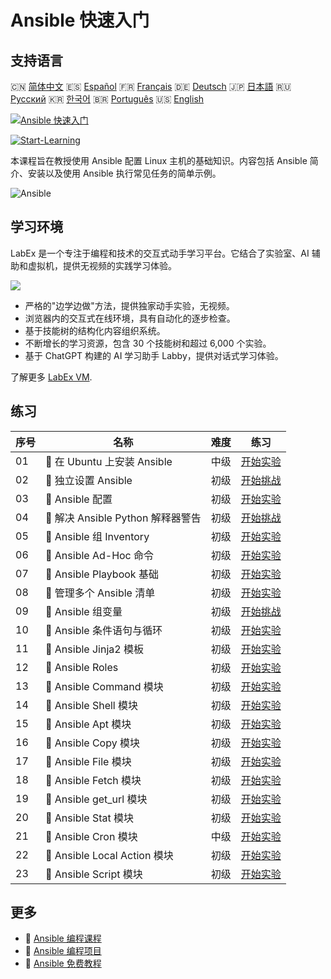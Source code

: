 # Ansible 快速入门

## 支持语言

🇨🇳 [简体中文](README_zh.md) 🇪🇸 [Español](README_es.md) 🇫🇷 [Français](README_fr.md) 🇩🇪 [Deutsch](README_de.md) 🇯🇵 [日本語](README_ja.md) 🇷🇺 [Русский](README_ru.md) 🇰🇷 [한국어](README_ko.md) 🇧🇷 [Português](README_pt.md) 🇺🇸 [English](README.md) 

[![Ansible 快速入门](https://cover-creator.labex.io/quick-start-with-ansible.png?lang=zh)](https://labex.io/zh/courses/quick-start-with-ansible)

[![Start-Learning](https://img.shields.io/badge/Start-Learning-whitesmoke?style=for-the-badge)](https://labex.io/zh/courses/quick-start-with-ansible)

本课程旨在教授使用 Ansible 配置 Linux 主机的基础知识。内容包括 Ansible 简介、安装以及使用 Ansible 执行常见任务的简单示例。 

![Ansible](https://img.shields.io/badge/Ansible-whitesmoke?style=for-the-badge&logo=ansible)


## 学习环境

LabEx 是一个专注于编程和技术的交互式动手学习平台。它结合了实验室、AI 辅助和虚拟机，提供无视频的实践学习体验。

![](https://tutorial-screenshot.getvm.io/images/vm-1725247253.png)

- 严格的"边学边做"方法，提供独家动手实验，无视频。
- 浏览器内的交互式在线环境，具有自动化的逐步检查。
- 基于技能树的结构化内容组织系统。
- 不断增长的学习资源，包含 30 个技能树和超过 6,000 个实验。
- 基于 ChatGPT 构建的 AI 学习助手 Labby，提供对话式学习体验。

了解更多 [LabEx VM](https://support.labex.io/using-labex/virtual-machine).

## 练习

|   序号 | 名称                              | 难度   | 练习                                                                                                                             |
|--------|-----------------------------------|--------|----------------------------------------------------------------------------------------------------------------------------------|
|     01 | 📖 在 Ubuntu 上安装 Ansible       | 中级   | <a target='_blank' href='https://labex.io/zh/tutorials/ansible-ansible-installation-on-ubuntu-67172'>开始实验</a>                |
|     02 | 🎯 独立设置 Ansible               | 初级   | <a target='_blank' href='https://labex.io/zh/tutorials/ansible-setup-ansible-by-yourself-390383'>开始挑战</a>                    |
|     03 | 📖 Ansible 配置                   | 初级   | <a target='_blank' href='https://labex.io/zh/tutorials/ansible-ansible-configuration-390437'>开始实验</a>                        |
|     04 | 🎯 解决 Ansible Python 解释器警告 | 初级   | <a target='_blank' href='https://labex.io/zh/tutorials/ansible-resolving-ansible-python-interpreter-warning-390490'>开始挑战</a> |
|     05 | 📖 Ansible 组 Inventory           | 初级   | <a target='_blank' href='https://labex.io/zh/tutorials/ansible-ansible-groups-inventory-290160'>开始实验</a>                     |
|     06 | 📖 Ansible Ad-Hoc 命令            | 初级   | <a target='_blank' href='https://labex.io/zh/tutorials/ansible-ansible-ad-hoc-commands-390441'>开始实验</a>                      |
|     07 | 📖 Ansible Playbook 基础          | 初级   | <a target='_blank' href='https://labex.io/zh/tutorials/ansible-ansible-playbook-basics-390426'>开始实验</a>                      |
|     08 | 📖 管理多个 Ansible 清单          | 初级   | <a target='_blank' href='https://labex.io/zh/tutorials/ansible-manage-multiple-ansible-inventories-290193'>开始实验</a>          |
|     09 | 🎯 Ansible 组变量                 | 初级   | <a target='_blank' href='https://labex.io/zh/tutorials/ansible-ansible-group-variables-96690'>开始挑战</a>                       |
|     10 | 📖 Ansible 条件语句与循环         | 初级   | <a target='_blank' href='https://labex.io/zh/tutorials/ansible-ansible-conditionals-and-loops-390455'>开始实验</a>               |
|     11 | 📖 Ansible Jinja2 模板            | 初级   | <a target='_blank' href='https://labex.io/zh/tutorials/ansible-ansible-jinja2-templates-390470'>开始实验</a>                     |
|     12 | 📖 Ansible Roles                  | 初级   | <a target='_blank' href='https://labex.io/zh/tutorials/ansible-ansible-roles-390467'>开始实验</a>                                |
|     13 | 📖 Ansible Command 模块           | 初级   | <a target='_blank' href='https://labex.io/zh/tutorials/ansible-ansible-command-module-290161'>开始实验</a>                       |
|     14 | 📖 Ansible Shell 模块             | 初级   | <a target='_blank' href='https://labex.io/zh/tutorials/ansible-ansible-shell-module-289409'>开始实验</a>                         |
|     15 | 📖 Ansible Apt 模块               | 初级   | <a target='_blank' href='https://labex.io/zh/tutorials/ansible-ansible-apt-module-289651'>开始实验</a>                           |
|     16 | 📖 Ansible Copy 模块              | 初级   | <a target='_blank' href='https://labex.io/zh/tutorials/ansible-ansible-copy-module-289653'>开始实验</a>                          |
|     17 | 📖 Ansible File 模块              | 初级   | <a target='_blank' href='https://labex.io/zh/tutorials/ansible-ansible-file-module-289654'>开始实验</a>                          |
|     18 | 📖 Ansible Fetch 模块             | 初级   | <a target='_blank' href='https://labex.io/zh/tutorials/ansible-ansible-fetch-module-290159'>开始实验</a>                         |
|     19 | 📖 Ansible get_url 模块           | 初级   | <a target='_blank' href='https://labex.io/zh/tutorials/ansible-ansible-get-url-module-290188'>开始实验</a>                       |
|     20 | 📖 Ansible Stat 模块              | 初级   | <a target='_blank' href='https://labex.io/zh/tutorials/ansible-ansible-stat-module-290192'>开始实验</a>                          |
|     21 | 📖 Ansible Cron 模块              | 中级   | <a target='_blank' href='https://labex.io/zh/tutorials/ansible-ansible-cron-module-290157'>开始实验</a>                          |
|     22 | 📖 Ansible Local Action 模块      | 初级   | <a target='_blank' href='https://labex.io/zh/tutorials/ansible-ansible-local-action-module-290189'>开始实验</a>                  |
|     23 | 📖 Ansible Script 模块            | 初级   | <a target='_blank' href='https://labex.io/zh/tutorials/ansible-ansible-script-module-289411'>开始实验</a>                        |

## 更多

- 🔗 [Ansible 编程课程](https://github.com/labex-labs/awesome-programming-courses)
- 🔗 [Ansible 编程项目](https://github.com/labex-labs/awesome-programming-projects)
- 🔗 [Ansible 免费教程](https://github.com/labex-labs/ansible-free-tutorials)


